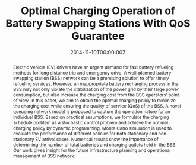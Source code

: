 ---
title: Optimal Charging Operation of Battery Swapping Stations With QoS Guarantee
authors:
 - Bo Sun
 - "**Xiaoqi Tan**"
 - Danny H.K. Tsang
date: "2014-11-10T00:00:00Z"
# doi: ""

# Schedule page publish date (NOT publication's date).
#publishDate: "2019-11-10T00:00:00Z"

# Publication type.
# Legend: 0 = Uncategorized; 1 = Conference paper; 2 = Journal article;
# 3 = Preprint / Working Paper; 4 = Report; 5 = Book; 6 = Book section;
# 7 = Thesis; 8 = Patent
publication_types: ["1"]

# Publication name and optional abbreviated publication name.
publication: "2014 IEEE International Conference on Smart Grid Communications (SmartGridComm)"
publication_short: ""

abstract: Electric Vehicle (EV) drivers have an urgent demand for fast battery refueling methods for long distance trip and emergency drive. A well-planned battery swapping station (BSS) network can be a promising solution to offer timely refueling services. However, an inappropriate battery recharging process in the BSS may not only violate the stabilization of the power grid by their large power consumption, but also increase the charging cost from the BSS operators' point of view. In this paper, we aim to obtain the optimal charging policy to minimize the charging cost while ensuring the quality of service (QoS) of the BSS. A novel queueing network model is proposed to capture the operation nature for an individual BSS. Based on practical assumptions, we formulate the charging schedule problem as a stochastic control problem and achieve the optimal charging policy by dynamic programming. Monte Carlo simulation is used to evaluate the performance of different policies for both stationary and non-stationary EV arrival cases. Numerical results show the importance of determining the number of total batteries and charging outlets held in the BSS. Our work gives insight for the future infrastructure planning and operational management of BSS network.

# Summary. An optional shortened abstract.
# summary: This paper concerns the mechanism design for online resource allocation in a strategic setting. In this setting, a single supplier allocates capacity-limited resources to requests that arrive in a sequential and arbitrary manner. Each request is associated with an agent who may act selfishly to misreport the requirement and valuation of her request.

# tags:
# - Source Themes
featured: false

links:
 - icon: ieee
   icon_pack: ai
   name: "IEEE Xplore "
   url: "https://ieeexplore.ieee.org/document/7007615"
   
url_pdf: https://www.sigmetrics.org/mama/abstracts/Tan.pdf
url_code: ''
url_dataset: ''
url_poster: ''
url_project: ''
url_slides: ''
url_source: ''
url_video: ''

# Featured image
# To use, add an image named `featured.jpg/png` to your page's folder.
image:
  caption:
  focal_point: ""
  preview_only: true

# Associated Projects (optional).
#   Associate this publication with one or more of your projects.
#   Simply enter your project's folder or file name without extension.
#   E.g. `internal-project` references `content/project/internal-project/index.md`.
#   Otherwise, set `projects: []`.
# projects: []

# Slides (optional).
#   Associate this publication with Markdown slides.
#   Simply enter your slide deck's filename without extension.
#   E.g. `slides: "example"` references `content/slides/example/index.md`.
#   Otherwise, set `slides: ""`.
# slides: example
---